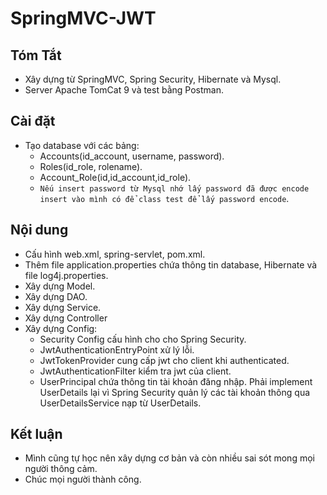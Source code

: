 # SpringMVC-JWT
## Tóm Tắt
- Xây dựng từ SpringMVC, Spring Security, Hibernate và Mysql.
- Server Apache TomCat 9 và test bằng Postman.
## Cài đặt
- Tạo database với các bảng:
  - Accounts(id_account, username, password).
  - Roles(id_role, rolename).
  - Account_Role(id,id_account,id_role).
  - `Nếu insert password từ Mysql nhớ lấy password đã được encode insert vào mình có để class test để lấy password encode`.
## Nội dung
- Cấu hình web.xml, spring-servlet, pom.xml.
- Thêm file application.properties chứa thông tin database, Hibernate và file log4j.properties.  
- Xây dựng Model.
- Xây dựng DAO.
- Xây dựng Service.
- Xây dựng Controller
- Xây dựng Config:
  - Security Config cấu hình cho cho Spring Security.
  - JwtAuthenticationEntryPoint xử lý lỗi.
  - JwtTokenProvider cung cấp jwt cho client khi authenticated.
  - JwtAuthenticationFilter kiểm tra jwt của client.
  - UserPrincipal chứa thông tin tài khoản đăng nhập. Phải implement UserDetails lại vì Spring Security quản lý các tài khoản thông qua UserDetailsService nạp từ UserDetails.
## Kết luận
- Mình cũng tự học nên xây dựng cơ bản và còn nhiều sai sót mong mọi người thông cảm.
- Chúc mọi người thành công.
